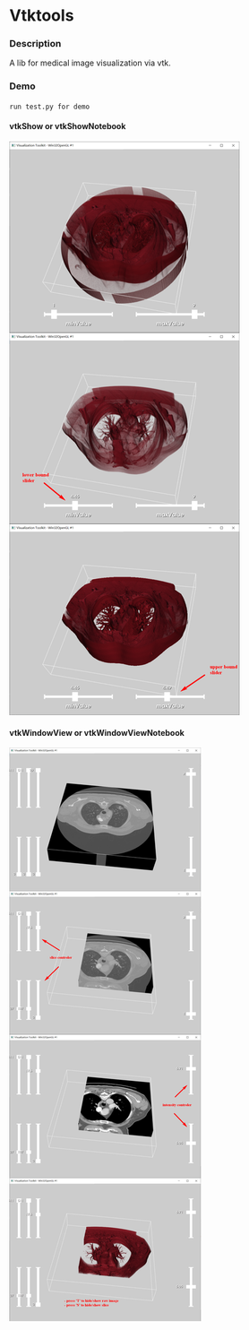 #  Vtktools

### Description

A lib for medical image visualization via vtk.

### Demo

`run test.py for demo`

#### vtkShow or vtkShowNotebook

![img](./images/vtkshow.png )


#### vtkWindowView or vtkWindowViewNotebook

![img](./images/vtkwindowview.png )